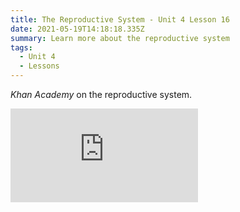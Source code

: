 ```yaml
---
title: The Reproductive System - Unit 4 Lesson 16
date: 2021-05-19T14:18:18.335Z
summary: Learn more about the reproductive system
tags:
  - Unit 4
  - Lessons
---
```

*Khan Academy* on the reproductive system.

<div class="youtube-container"><iframe class="responsive-iframe" src="https://www.youtube.com/embed/jRYEqOOrjH8" frameborder="0" allow="accelerometer; autoplay; clipboard-write; encrypted-media; gyroscope; picture-in-picture" allowfullscreen></iframe></div>